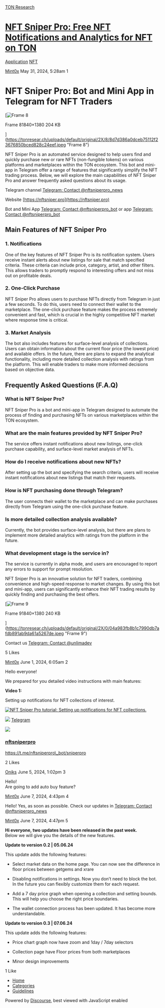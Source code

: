 [TON Research](/)

# [NFT Sniper Pro: Free NFT Notifications and Analytics for NFT on TON](/t/nft-sniper-pro-free-nft-notifications-and-analytics-for-nft-on-ton/19610)

[Application](/c/application/nft/28)  [NFT](/c/application/nft/28) 

    

[Mint0x](https://tonresear.ch/u/Mint0x)   May 31, 2024, 5:28am  1

# [](#nft-sniper-pro-bot-and-mini-app-in-telegram-for-nft-traders-1)NFT Sniper Pro: Bot and Mini App in Telegram for NFT Traders

[![Frame 8](https://tonresear.ch/uploads/default/optimized/2X/8/8d7d386a0dceb75112f23676850bced828c24eef_2_666x500.jpeg)

Frame 81840×1380 204 KB

](https://tonresear.ch/uploads/default/original/2X/8/8d7d386a0dceb75112f23676850bced828c24eef.jpeg "Frame 8")

NFT Sniper Pro is an automated service designed to help users find and quickly purchase new or rare NFTs (non-fungible tokens) on various platforms and marketplaces within the TON ecosystem. This bot and mini-app in Telegram offer a range of features that significantly simplify the NFT trading process. Below, we will explore the main capabilities of NFT Sniper Pro and answer frequently asked questions about its usage.

Telegram channel [Telegram: Contact @nftsniperpro\_news](https://t.me/nftsniperpro_news)

Website [https://nftsniper.pro](https://nftsniper.pro)

Bot and Mini App [Telegram: Contact @nftsniperpro\_bot](https://t.me/nftsniperpro_bot/) or app [Telegram: Contact @nftsniperpro\_bot](https://t.me/nftsniperpro_bot/sniperpro)

## [](#main-features-of-nft-sniper-pro-2)Main Features of NFT Sniper Pro

### [](#h-1-notifications-3)1\. Notifications

One of the key features of NFT Sniper Pro is its notification system. Users receive instant alerts about new listings for sale that match specified criteria. These criteria can include price, category, artist, and other filters. This allows traders to promptly respond to interesting offers and not miss out on profitable deals.

### [](#h-2-one-click-purchase-4)2\. One-Click Purchase

NFT Sniper Pro allows users to purchase NFTs directly from Telegram in just a few seconds. To do this, users need to connect their wallet to the marketplace. The one-click purchase feature makes the process extremely convenient and fast, which is crucial in the highly competitive NFT market where response time is critical.

### [](#h-3-market-analysis-5)3\. Market Analysis

The bot also includes features for surface-level analysis of collections. Users can obtain information about the current floor price (the lowest price) and available offers. In the future, there are plans to expand the analytical functionality, including more detailed collection analysis with ratings from the platform. This will enable traders to make more informed decisions based on objective data.

## [](#frequently-asked-questions-faq-6)Frequently Asked Questions (F.A.Q)

### [](#what-is-nft-sniper-pro-7)What is NFT Sniper Pro?

NFT Sniper Pro is a bot and mini-app in Telegram designed to automate the process of finding and purchasing NFTs on various marketplaces within the TON ecosystem.

### [](#what-are-the-main-features-provided-by-nft-sniper-pro-8)What are the main features provided by NFT Sniper Pro?

The service offers instant notifications about new listings, one-click purchase capability, and surface-level market analysis of NFTs.

### [](#how-do-i-receive-notifications-about-new-nfts-9)How do I receive notifications about new NFTs?

After setting up the bot and specifying the search criteria, users will receive instant notifications about new listings that match their requests.

### [](#how-is-nft-purchasing-done-through-telegram-10)How is NFT purchasing done through Telegram?

The user connects their wallet to the marketplace and can make purchases directly from Telegram using the one-click purchase feature.

### [](#is-more-detailed-collection-analysis-available-11)Is more detailed collection analysis available?

Currently, the bot provides surface-level analysis, but there are plans to implement more detailed analytics with ratings from the platform in the future.

### [](#what-development-stage-is-the-service-in-12)What development stage is the service in?

The service is currently in alpha mode, and users are encouraged to report any errors to support for prompt resolution.

NFT Sniper Pro is an innovative solution for NFT traders, combining convenience and high-speed response to market changes. By using this bot and mini-app, users can significantly enhance their NFT trading results by quickly finding and purchasing the best offers.

[![Frame 9](https://tonresear.ch/uploads/default/optimized/2X/0/04a983fb8b1c7990db7afdb891ab9da61a5267de_2_666x500.jpeg)

Frame 91840×1380 240 KB

](https://tonresear.ch/uploads/default/original/2X/0/04a983fb8b1c7990db7afdb891ab9da61a5267de.jpeg "Frame 9")

Contact us [Telegram: Contact @unlimadev](https://t.me/unlimadev)

  5 Likes

[Mint0x](https://tonresear.ch/u/Mint0x)  June 1, 2024, 6:05am  2

Hello everyone!

We prepared for you detailed video instructions with main features:

**Video 1:**

Setting up notifications for NFT collections of interest.

[![](https://tonresear.ch/uploads/default/original/2X/a/a32b58b76ff22476efc6f14b2f075ac52f9edfad.jpeg "NFT Sniper Pro tutorial: Setting up notifications for NFT collections.")](https://www.youtube.com/watch?v=g_wZfvde1GM)

![](https://telegram.org/img/website_icon.svg?4) [Telegram](https://t.me/nftsniperpro_bot)

![](https://tonresear.ch/uploads/default/original/2X/7/7d1886d09b53edca3e33f8463788f0a527c10fc7.jpeg)

### [nftsniperpro](https://t.me/nftsniperpro_bot)

https://t.me/nftsniperpro\_bot/sniperpro

  2 Likes

[Oniks](https://tonresear.ch/u/Oniks) June 5, 2024, 1:02pm  3

Hello!  
Are going to add auto buy feature?

 

[Mint0x](https://tonresear.ch/u/Mint0x) June 7, 2024, 4:43pm  4

Hello! Yes, as soon as possible. Check our updates in [Telegram: Contact @nftsniperpro\_news](https://t.me/nftsniperpro_news)

 

[Mint0x](https://tonresear.ch/u/Mint0x) June 7, 2024, 4:47pm  5

**Hi everyone, two updates have been released in the past week.**  
Below we will give you the details of the new features.

**Update to version 0.2 | 05.06.24**

This update adds the following features:

*   Select market data on the home page. You can now see the difference in floor prices between getgems and xrare
    
*   Disabling notifications in settings. Now you don’t need to block the bot. In the future you can flexibly customize them for each request.
    
*   Add a 7 day price graph when opening a collection and setting bounds. This will help you choose the right price boundaries.
    
*   The wallet connection process has been updated. It has become more understandable.
    

**Update to version 0.3 | 07.06.24**

This update adds the following features:

*   Price chart graph now have zoom and 1day / 7day selectors
    
*   Collection page have Floor prices from both marketplaces
    
*   Minor design improvements
    

  1 Like

*   [Home](/)
*   [Categories](/categories)
*   [Guidelines](/guidelines)

Powered by [Discourse](https://www.discourse.org), best viewed with JavaScript enabled